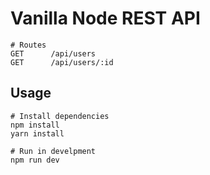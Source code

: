 # Vanilla Node REST API

```
# Routes
GET      /api/users
GET      /api/users/:id

```

## Usage

```
# Install dependencies
npm install
yarn install

# Run in develpment
npm run dev
